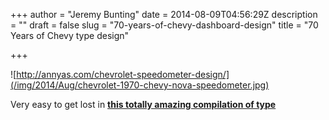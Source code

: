 +++
author = "Jeremy Bunting"
date = 2014-08-09T04:56:29Z
description = ""
draft = false
slug = "70-years-of-chevy-dashboard-design"
title = "70 Years of Chevy type design"

+++

![http://annyas.com/chevrolet-speedometer-design/](/img/2014/Aug/chevrolet-1970-chevy-nova-speedometer.jpg)



Very easy to get lost in **[this totally amazing compilation of type](http://annyas.com/chevrolet-speedometer-design/)**

